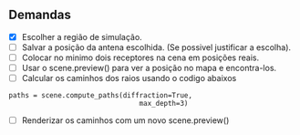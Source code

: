 ## Demandas

- [x] Escolher a região de simulação.
- [ ] Salvar a posição da antena escolhida. (Se possivel justificar a escolha).
- [ ] Colocar no minimo dois receptores na cena em posições reais.
- [ ] Usar o scene.preview() para ver a posição no mapa e encontra-los.
- [ ] Calcular os caminhos dos raios usando o codigo abaixos

```
paths = scene.compute_paths(diffraction=True,
                                max_depth=3)
```

- [ ] Renderizar os caminhos com um novo scene.preview()
